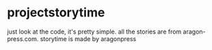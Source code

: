 # projectstorytime
just look at the code, it's pretty simple.
all the stories are from aragon-press.com.
storytime is made by aragonpress
